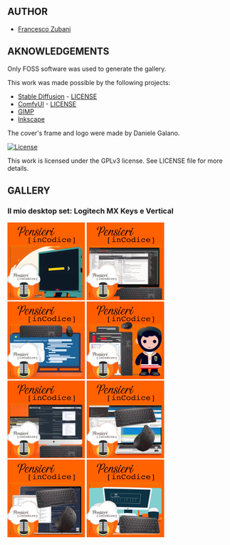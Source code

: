 ## AUTHOR

- [Francesco Zubani](https://www.linkedin.com/in/francesco-zubani-5957081a6/)

## AKNOWLEDGEMENTS

Only FOSS software was used to generate the gallery.

This work was made possible by the following projects:

- [Stable Diffusion](https://github.com/CompVis/stable-diffusion) - [LICENSE](https://github.com/CompVis/stable-diffusion/blob/main/LICENSE)
- [ComfyUI](https://github.com/comfyanonymous/ComfyUI) - [LICENSE](https://github.com/comfyanonymous/ComfyUI/blob/master/LICENSE)
- [GIMP](https://www.gimp.org/)
- [Inkscape](https://inkscape.org/)

The cover's frame and logo were made by Daniele Galano.

[![License](https://img.shields.io/badge/License-GPL%20v3-blue.svg)](http://www.gnu.org/licenses/gpl-3.0)

This work is licensed under the GPLv3 license.
See LICENSE file for more details.

## GALLERY

### Il mio desktop set: Logitech MX Keys e Vertical

<div class="gallery">
  <a href="PIC71_01.png"><img class="thumbnail" src="./thumbs/PIC71_01.png" alt="PIC71_01"></a>
  <a href="PIC71_02.png"><img class="thumbnail" src="./thumbs/PIC71_02.png" alt="PIC71_02"></a>
  <a href="PIC71_03.png"><img class="thumbnail" src="./thumbs/PIC71_03.png" alt="PIC71_03"></a>
  <a href="PIC71_04.png"><img class="thumbnail" src="./thumbs/PIC71_04.png" alt="PIC71_04"></a>
  <a href="PIC71_05.png"><img class="thumbnail" src="./thumbs/PIC71_05.png" alt="PIC71_05"></a>
  <a href="PIC71_06.png"><img class="thumbnail" src="./thumbs/PIC71_06.png" alt="PIC71_06"></a>
  <a href="PIC71_07.png"><img class="thumbnail" src="./thumbs/PIC71_07.png" alt="PIC71_07"></a>
  <a href="PIC71_08.png"><img class="thumbnail" src="./thumbs/PIC71_08.png" alt="PIC71_08"></a>
</div>
</body>
</html>
